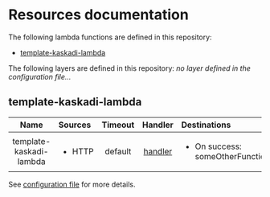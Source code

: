 # Resources documentation

The following lambda functions are defined in this repository:
- [template-kaskadi-lambda](#template-kaskadi-lambda)

The following layers are defined in this repository:
_no layer defined in the configuration file..._

## template-kaskadi-lambda <a name="template-kaskadi-lambda"></a>

|           Name          | Sources                | Timeout |                 Handler                 | Destinations                                    |
| :---------------------: | :--------------------- | :-----: | :-------------------------------------: | :---------------------------------------------- |
| template-kaskadi-lambda | <ul><li>HTTP</li></ul> | default | [handler](./template-kaskadi-lambda.js) | <ul><li>On success: someOtherFunction</li></ul> |

See [configuration file](./serverless.yml) for more details.